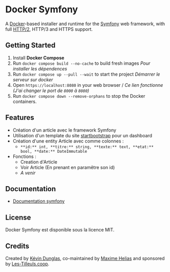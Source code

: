 # Docker Symfony

A [Docker](https://www.docker.com/)-based installer and runtime for the [Symfony](https://symfony.com) web framework, with full [HTTP/2](https://symfony.com/doc/current/weblink.html), HTTP/3 and HTTPS support.

## Getting Started

1. Install **Docker Compose**
2. Run `docker compose build --no-cache` to build fresh images *Pour installer les dépendences*
3. Run `docker compose up --pull --wait` to start the project *Démarrer le serveur sur docker*
4. Open `https://localhost:8080` in your web browser / *Ce lien fonctionne (J'ai changer le port de `8000` à `8080`)*
5. Run `docker compose down --remove-orphans` to stop the Docker containers.

## Features

* Création d'un article avec le framework Symfony
* Utilisation d'un template du site [startbootstrap](https://startbootstrap.com/templates) pour un dashboard
* Création d'une entity Article avec comme colonnes : 
    * `**id:** int, **titre:** string, **texte:** text, **etat:** bool, **date:** DateImmutable`
* Fonctions :
    * Creation d'Article
    * Voir Article (En prenant en paramêtre son id)
    * *A venir*


## Documentation

- [Documentation symfony](https://symfony.com/doc/current/doctrine.html)

## License

Docker Symfony est disponible sous la licence MIT.

## Credits

Created by [Kévin Dunglas](https://dunglas.fr), co-maintained by [Maxime Helias](https://twitter.com/maxhelias) and sponsored by [Les-Tilleuls.coop](https://les-tilleuls.coop).
